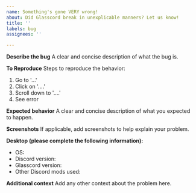 ```yaml
---
name: Something's gone VERY wrong!
about: Did Glasscord break in unexplicable manners? Let us know!
title: ''
labels: bug
assignees: ''

---
```


**Describe the bug**
A clear and concise description of what the bug is.

**To Reproduce**
Steps to reproduce the behavior:
1. Go to '...'
2. Click on '....'
3. Scroll down to '....'
4. See error

**Expected behavior**
A clear and concise description of what you expected to happen.

**Screenshots**
If applicable, add screenshots to help explain your problem.

**Desktop (please complete the following information):**
 - OS:
 - Discord version:
 - Glasscord version:
 - Other Discord mods used:

**Additional context**
Add any other context about the problem here.
